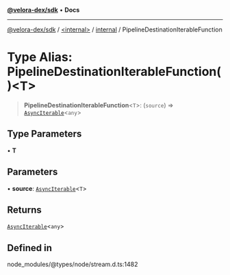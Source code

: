 [**@velora-dex/sdk**](../../../../README.md) • **Docs**

***

[@velora-dex/sdk](../../../../globals.md) / [\<internal\>](../../../README.md) / [internal](../README.md) / PipelineDestinationIterableFunction

# Type Alias: PipelineDestinationIterableFunction()\<T\>

> **PipelineDestinationIterableFunction**\<`T`\>: (`source`) => [`AsyncIterable`](../../../interfaces/AsyncIterable.md)\<`any`\>

## Type Parameters

• **T**

## Parameters

• **source**: [`AsyncIterable`](../../../interfaces/AsyncIterable.md)\<`T`\>

## Returns

[`AsyncIterable`](../../../interfaces/AsyncIterable.md)\<`any`\>

## Defined in

node\_modules/@types/node/stream.d.ts:1482
